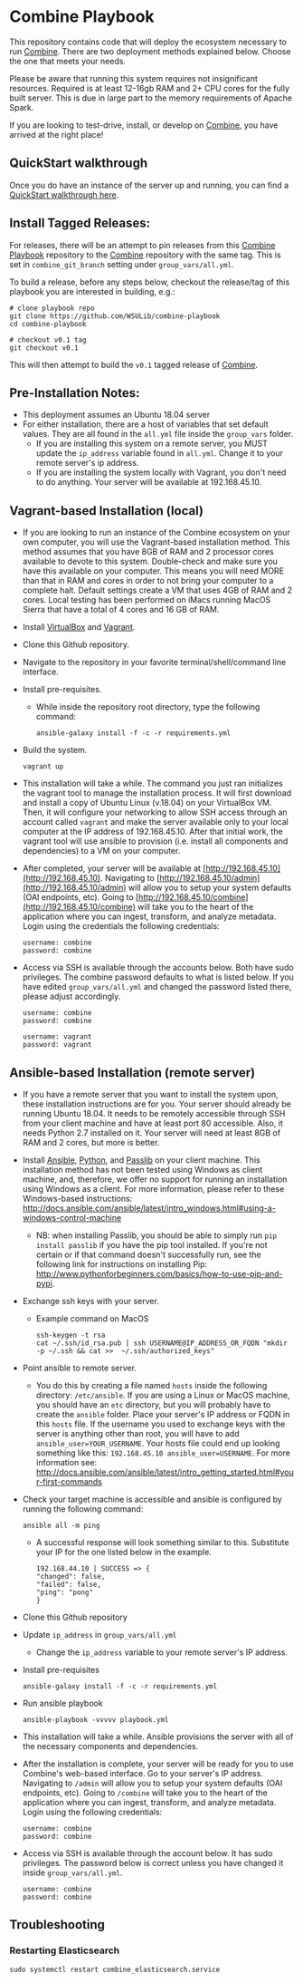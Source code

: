 # Combine Playbook
This repository contains code that will deploy the ecosystem necessary to run [Combine](https://github.com/WSULib/combine). There are two deployment methods explained below. Choose the one that meets your needs.

Please be aware that running this system requires not insignificant resources. Required is at least 12-16gb RAM and 2+ CPU cores for the fully built server.  This is due in large part to the memory requirements of Apache Spark.

If you are looking to test-drive, install, or develop on [Combine](https://github.com/WSULib/combine), you have arrived at the right place!

## QuickStart walkthrough
Once you do have an instance of the server up and running, you can find a [QuickStart walkthrough here](https://github.com/WSULib/combine/blob/dev/docs/quickstart.md).

## Install Tagged Releases:
For releases, there will be an attempt to pin releases from this [Combine Playbook](https://github.com/WSULib/combine-playbook) repository to the [Combine](https://github.com/WSULib/combine) repository with the same tag.  This is set in `combine_git_branch` setting under `group_vars/all.yml`.  

To build a release, before any steps below, checkout the release/tag of this playbook you are interested in building, e.g.:

```
# clone playbook repo
git clone https://github.com/WSULib/combine-playbook
cd combine-playbook

# checkout v0.1 tag
git checkout v0.1 
```

This will then attempt to build the `v0.1` tagged release of [Combine](https://github.com/WSULib/combine).

## Pre-Installation Notes:
 * This deployment assumes an Ubuntu 18.04 server
 * For either installation, there are a host of variables that set default values. They are all found in the `all.yml` file inside the `group_vars` folder.
   * If you are installing this system on a remote server, you MUST update the `ip_address` variable found in `all.yml`. Change it to your remote server's ip address.
   * If you are installing the system locally with Vagrant, you don't need to do anything. Your server will be available at 192.168.45.10.


## Vagrant-based Installation (local)

 * If you are looking to run an instance of the Combine ecosystem on your own computer, you will use the Vagrant-based installation method. This method assumes that you have 8GB of RAM and 2 processor cores available to devote to this system. Double-check and make sure you have this available on your computer. This means you will need MORE than that in RAM and cores in order to not bring your computer to a complete halt. Default settings create a VM that uses 4GB of RAM and 2 cores. Local testing has been performed on iMacs running MacOS Sierra that have a total of 4 cores and 16 GB of RAM.

 * Install [VirtualBox](https://www.virtualbox.org/) and [Vagrant](https://www.vagrantup.com/).

 * Clone this Github repository.

 * Navigate to the repository in your favorite terminal/shell/command line interface.

 * Install pre-requisites. 
   * While inside the repository root directory, type the following command:
     ```
     ansible-galaxy install -f -c -r requirements.yml
     ```

 * Build the system.
   ```
   vagrant up
   ```
 * This installation will take a while. The command you just ran initializes the vagrant tool to manage the installation process. It will first download and install a copy of Ubuntu Linux (v.18.04) on your VirtualBox VM. Then, it will configure your networking to allow SSH access through an account called `vagrant` and make the server available only to your local computer at the IP address of 192.168.45.10. After that initial work, the vagrant tool will use ansible to provision (i.e. install all components and dependencies) to a VM on your computer.

 * After completed, your server will be available at [http://192.168.45.10](http://192.168.45.10). Navigating to [http://192.168.45.10/admin](http://192.168.45.10/admin) will allow you to setup your system defaults (OAI endpoints, etc). Going to [http://192.168.45.10/combine](http://192.168.45.10/combine) will take you to the heart of the application where you can ingest, transform, and analyze metadata. Login using the credentials the following credentials: 
   ```
   username: combine
   password: combine
   ```

 * Access via SSH is available through the accounts below. Both have sudo privileges. The combine password defaults to what is listed below. If you have edited `group_vars/all.yml` and changed the password listed there, please adjust accordingly.
    ```
    username: combine
    password: combine

    username: vagrant
    password: vagrant
    ```

## Ansible-based Installation (remote server)

 * If you have a remote server that you want to install the system upon, these installation instructions are for you. Your server should already be running Ubuntu 18.04. It needs to be remotely accessible through SSH from your client machine and have at least port 80 accessible. Also, it needs Python 2.7 installed on it. Your server will need at least 8GB of RAM and 2 cores, but more is better.

 * Install [Ansible](http://docs.ansible.com/ansible/latest/intro_installation.html), [Python](https://www.python.org/), and [Passlib](https://pypi.python.org/pypi/passlib) on your client machine. This installation method has not been tested using Windows as client machine, and, therefore, we offer no support for running an installation using Windows as a client. For more information, please refer to these Windows-based instructions: http://docs.ansible.com/ansible/latest/intro_windows.html#using-a-windows-control-machine
   * NB: when installing Passlib, you should be able to simply run `pip install passlib` if you have the pip tool installed. If you're not certain or if that command doesn't successfully run, see the following link for instructions on installing Pip: http://www.pythonforbeginners.com/basics/how-to-use-pip-and-pypi.

 * Exchange ssh keys with your server. 
   * Example command on MacOS

     ```
     ssh-keygen -t rsa
     cat ~/.ssh/id_rsa.pub | ssh USERNAME@IP_ADDRESS_OR_FQDN "mkdir -p ~/.ssh && cat >>  ~/.ssh/authorized_keys"
     ```

 * Point ansible to remote server. 
   * You do this by creating a file named `hosts` inside the following directory: `/etc/ansible`. If you are using a Linux or MacOS machine, you should have an `etc` directory, but you will probably have to create the `ansible` folder. Place your server's IP address or FQDN in this `hosts` file. If the username you used to exchange keys with the server is anything other than root, you will have to add `ansible_user=YOUR_USERNAME`. Your hosts file could end up looking something like this: `192.168.45.10 ansible_user=USERNAME`. For more information see: http://docs.ansible.com/ansible/latest/intro_getting_started.html#your-first-commands

 * Check your target machine is accessible and ansible is configured by running the following command:
   ```
   ansible all -m ping
   ```
   * A successful response will look something similar to this. Substitute your IP for the one listed below in the example.
     ```
     192.168.44.10 | SUCCESS => {
     "changed": false, 
     "failed": false, 
     "ping": "pong"
     }
     ```

 * Clone this Github repository

 * Update `ip_address` in `group_vars/all.yml`
   * Change the `ip_address` variable to your remote server's IP address.

 * Install pre-requisites
   ```
   ansible-galaxy install -f -c -r requirements.yml
   ```

 * Run ansible playbook
   ```
   ansible-playbook -vvvvv playbook.yml
   ```

 * This installation will take a while. Ansible provisions the server with all of the necessary components and dependencies.

 * After the installation is complete, your server will be ready for you to use Combine's web-based interface. Go to your server's IP address. Navigating to `/admin` will allow you to setup your system defaults (OAI endpoints, etc). Going to `/combine` will take you to the heart of the application where you can ingest, transform, and analyze metadata. Login using the following credentials: 
   ```
   username: combine
   password: combine
   ```

 * Access via SSH is available through the account below. It has sudo privileges. The password below is correct unless you have changed it inside `group_vars/all.yml`.
   ```
   username: combine
   password: combine
   ```
   
## Troubleshooting

### Restarting Elasticsearch
```
sudo systemctl restart combine_elasticsearch.service
```
